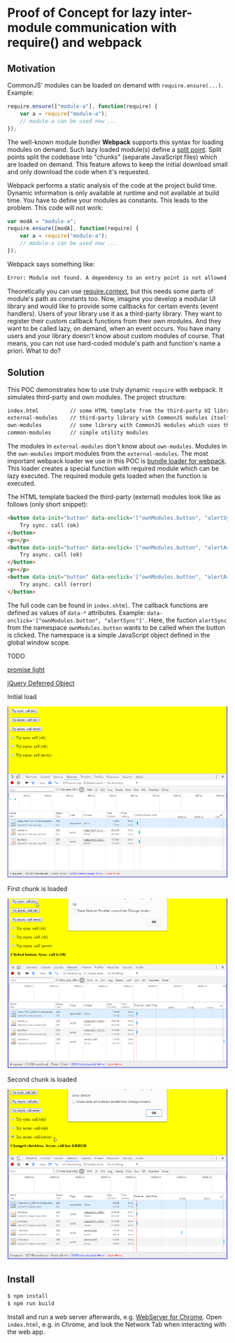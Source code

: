 # Proof of Concept for lazy inter-module communication with require() and webpack

## Motivation

CommonJS' modules can be loaded on demand with `require.ensure(...)`. Example:

```js
require.ensure(["module-a"], function(require) {
    var a = require("module-a");
    // module-a can be used now ...
});
```

The well-known module bundler __Webpack__ supports this syntax for loading modules on demand. Such lazy loaded module(s) define a [split point][split point]. Split points split the codebase into "chunks" (separate JavaScript files) which are loaded on demand. This feature allows to keep the initial download small and only download the code when it's requested.

Webpack performs a static analysis of the code at the project build time. Dynamic information is only available at runtime and not available at build time. You have to define your modules as constants. This leads to the problem. This code will not work:

```js
var modA = "module-a";
require.ensure([modA], function(require) {
    var a = require("module-a");
    // module-a can be used now ...
});
```

Webpack says something like:

```sh
Error: Module not found. A dependency to an entry point is not allowed.
```

Theoretically you can use [require.context][require.context], but this needs some parts of module's path as constants too. Now, imagine you develop a modular UI library and would like to provide some callbacks for certain events (event handlers). Users of your library use it as a third-party library. They want to register their custom callback functions from their own modules. And they want to be called lazy, on demand, when an event occurs. You have many users and your library doesn't know about custom modules of course. That means, you can not use hard-coded module's path and function's name a priori. What to do?

## Solution

This POC demonstrates how to use truly dynamic `require` with webpack. It simulates third-party and own modules. The project structure:

```sh
index.html          // some HTML template from the third-party UI library 
external-modules    // third-party library with CommonJS modules itself
own-modules         // some library with CommonJS modules which uses the third-party library
common-modules      // simple utility modules
```

The modules in `external-modules` don't know about `own-modules`. Modules in the `own-modules` import modules from the `external-modules`. The most important webpack loader we use in this POC is [bundle loader for webpack][bundle loader for webpack]. This loader creates a special function with required module which can be lazy executed. The required module gets loaded when the function is executed.

The HTML template backed the third-party (external) modules look like as follows (only short snippet):

```html
<button data-init="button" data-onclick='["ownModules.button", "alertSync"]'>
    Try sync. call (ok)
</button>
<p></p>
<button data-init="button" data-onclick='["ownModules.button", "alertAsyncValid"]'>
    Try async. call (ok)
</button>
<p></p>
<button data-init="button" data-onclick='["ownModules.button", "alertAsyncInvalid"]'>
    Try async. call (error)
</button>
```

The full code can be found in `index.xhtml`. The callback functions are defined as values of `data-*` attributes. Example: `data-onclick='["ownModules.button", "alertSync"]'`. Here, the fuction `alertSync` from the namespace `ownModules.button` wants to be called when the button is clicked. The namespace is a simple JavaScript object defined in the global window scope.

TODO

[promise light][promise light]

[jQuery Deferred Object][jQuery Deferred Object]

Initial load

![Screenshot](https://raw.githubusercontent.com/ova2/dynamic-require-poc/master/init-load.png)

First chunk is loaded

![Screenshot](https://raw.githubusercontent.com/ova2/dynamic-require-poc/master/chunk-1.png)

Second chunk is loaded

![Screenshot](https://raw.githubusercontent.com/ova2/dynamic-require-poc/master/chunk-2.png)

## Install

```sh
$ npm install
$ npm run build
```

Install and run a web server afterwards, e.g. [WebServer for Chrome][WebServer for Chrome]. Open `index.html`, e.g. in Chrome, and look the Network Tab when interacting with the web app.

[split point]: https://webpack.github.io/docs/code-splitting.html
[require.context]: https://webpack.github.io/docs/context.html
[bundle loader for webpack]: https://github.com/webpack/bundle-loader
[promise light]: https://www.npmjs.com/package/promise-light
[jQuery Deferred Object]: https://api.jquery.com/category/deferred-object
[WebServer for Chrome]: https://chrome.google.com/webstore/detail/web-server-for-chrome/ofhbbkphhbklhfoeikjpcbhemlocgigb?hl=en

